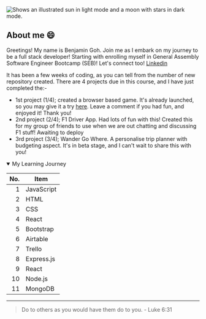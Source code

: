 

<!--
**BenjaminGohPS/BenjaminGohPS** is a ✨ _special_ ✨ repository because its `README.md` (this file) appears on your GitHub profile.

Here are some ideas to get you started:

- 🔭 I’m currently working on ...
- 🌱 I’m currently learning ...
- 👯 I’m looking to collaborate on ...
- 🤔 I’m looking for help with ...
- 💬 Ask me about ...
- 📫 How to reach me: ...
- 😄 Pronouns: ...
- ⚡ Fun fact: ...
-->

<picture>
  <source media="(prefers-color-scheme: dark)" srcset="https://user-images.githubusercontent.com/25423296/163456776-7f95b81a-f1ed-45f7-b7ab-8fa810d529fa.png">
  <source media="(prefers-color-scheme: light)" srcset="https://user-images.githubusercontent.com/25423296/163456779-a8556205-d0a5-45e2-ac17-42d089e3c3f8.png">
  <img alt="Shows an illustrated sun in light mode and a moon with stars in dark mode." src="https://user-images.githubusercontent.com/25423296/163456779-a8556205-d0a5-45e2-ac17-42d089e3c3f8.png">
</picture>

## About me 😄

<!-- add more items to the table, and do up a nicer about me page -->

Greetings! My name is Benjamin Goh. Join me as I embark on my journey to be a full stack developer! Starting with enrolling myself in General Assembly Software Engineer Bootcamp (SEB)! Let's connect too! [Linkedin](https://github.com/BenjaminGohPS)

It has been a few weeks of coding, as you can tell from the number of new repository created. There are 4 projects due in this course, and I have just completed the:-

- 1st project (1/4); created a browser based game. It's already launched, so you may give it a try [here](https://benjamingohps.github.io/benben-adventure/). Leave a comment if you had fun, and enjoyed it! Thank you!
- 2nd project (2/4); F1 Driver App. Had lots of fun with this! Created this for my group of friends to use when we are out chatting and discussing F1 stuff! Awaiting to deploy
- 3rd project (3/4); Wander Go Where. A personalise trip planner with budgeting aspect. It's in beta stage, and I can't wait to share this with you!

<details open>
  <summary>My Learning Journey</summary>

|  No. |   Item   |
|-----:|---------------|
|     1| JavaScript    |
|     2| HTML          |
|     3| CSS           |
|     4| React         |
|     5| Bootstrap     |
|     6| Airtable      |
|     7| Trello        |
|     8| Express.js    |
|     9| React         |
|    10| Node.js       |
|    11| MongoDB       |

</details>

---
> Do to others as you would have them do to you. - Luke 6:31

